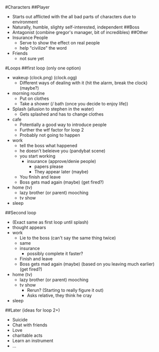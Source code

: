 #Characters
##Player
  - Starts out afflicted with the all bad parts of characters due to environment
  - Naturally, humble, slighty self-interested, independent
##Boss
  - Antagonist (combine gregor's manager, bit of incredibles)
##Other
  - Insurance People
    - Serve to show the effect on real people
    - help "civilize" the word
  - Friends
    -  not sure yet
  
#Loops
##first loop (only one option)
  - wakeup (clock.png) (clock.ogg)
    - Different ways of dealing with it (hit the alarm, break the clock) (maybe?)
  - morning routine
    - Put on clothes
    - Take a shower (/ bath (once you decide to enjoy life))
  - Splash (allusion to stephen in the water)
    - Gets splashed and has to change clothes
  - cafe
    - Potentially a good way to introduce people
    - Further the wtf factor for loop 2
    - Probably not going to happen
  - work
    - tell the boss what happened
    - he doesn't beleieve you (pandybat scene)
    - you start working
      - insurance (approve/denie people)
        - papers please
        - They appear later (maybe)
    - You finish and leave
    - Boss gets mad again (maybe) (get fired?)
  - home (tv)
    - lazy brother (or parent) mooching
    - tv show
  - sleep

##Second loop
  - (Exact same as first loop until splash)
  - thought appears
  - work
    - Lie to the boss (can't say the same thing twice)
    - same
    - insurance
      - possibly complete it faster?
    - Finish and leave
    - Boss gets mad again (maybe) (based on you leaving much earlier) (get fired?)
  - home (tv)
    - lazy brother (or parent) mooching
    - tv show
      - Rerun? (Starting to really figure it out)
      - Asks relative, they think he cray
  - sleep

##Later (ideas for loop 2+)
  - Suicide
  - Chat with friends
  - Love
  - charitable acts
  - Learn an instrument
  - ...